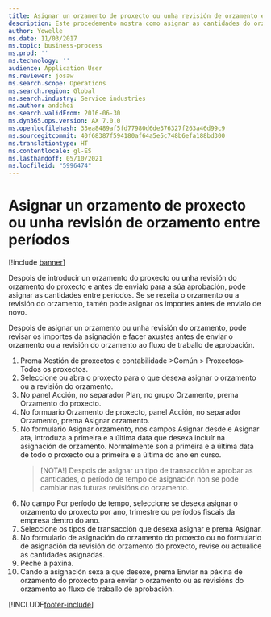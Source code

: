 ```yaml
---
title: Asignar un orzamento de proxecto ou unha revisión de orzamento entre períodos
description: Este procedemento mostra como asignar as cantidades do orzamento do proxecto entre períodos.
author: Yowelle
ms.date: 11/03/2017
ms.topic: business-process
ms.prod: ''
ms.technology: ''
audience: Application User
ms.reviewer: josaw
ms.search.scope: Operations
ms.search.region: Global
ms.search.industry: Service industries
ms.author: andchoi
ms.search.validFrom: 2016-06-30
ms.dyn365.ops.version: AX 7.0.0
ms.openlocfilehash: 33ea8489af5fd77980d6de376327f263a46d99c9
ms.sourcegitcommit: 40f68387f594180af64a5e5c748b6efa188bd300
ms.translationtype: HT
ms.contentlocale: gl-ES
ms.lasthandoff: 05/10/2021
ms.locfileid: "5996474"
---
```

# <a name="allocate-a-project-budget-or-budget-revision-across-periods"></a>Asignar un orzamento de proxecto ou unha revisión de orzamento entre períodos

[!include [banner](../../includes/banner.md)]

Despois de introducir un orzamento do proxecto ou unha revisión do orzamento do proxecto e antes de envialo para a súa aprobación, pode asignar as cantidades entre períodos. Se se rexeita o orzamento ou a revisión do orzamento, tamén pode asignar os importes antes de envialo de novo. 

Despois de asignar un orzamento ou unha revisión do orzamento, pode revisar os importes da asignación e facer axustes antes de enviar o orzamento ou a revisión do orzamento ao fluxo de traballo de aprobación. 

1. Prema Xestión de proxectos e contabilidade >Común > Proxectos> Todos os proxectos. 
2. Seleccione ou abra o proxecto para o que desexa asignar o orzamento ou a revisión do orzamento. 
3. No panel Acción, no separador Plan, no grupo Orzamento, prema Orzamento do proxecto. 
4. No formuario Orzamento de proxecto, panel Acción, no separador Orzamento, prema Asignar orzamento. 
5. No formulario Asignar orzamento, nos campos Asignar desde e Asignar ata, introduza a primeira e a última data que desexa incluír na asignación de orzamento. Normalmente son a primeira e a última data de todo o proxecto ou a primeira e a última do ano en curso.  
   > [NOTA!] Despois de asignar un tipo de transacción e aprobar as cantidades, o período de tempo de asignación non se pode cambiar nas futuras revisións do orzamento. 
6. No campo Por período de tempo, seleccione se desexa asignar o orzamento do proxecto por ano, trimestre ou períodos fiscais da empresa dentro do ano.
7. Seleccione os tipos de transacción que desexa asignar e prema Asignar. 
8. No formulario de asignación do orzamento do proxecto ou no formulario de asignación da revisión do orzamento do proxecto, revise ou actualice as cantidades asignadas. 
9. Peche a páxina.
10. Cando a asignación sexa a que desexe, prema Enviar na páxina de orzamento do proxecto para enviar o orzamento ou as revisións do orzamento ao fluxo de traballo de aprobación.  




[!INCLUDE[footer-include](../../includes/footer-banner.md)]